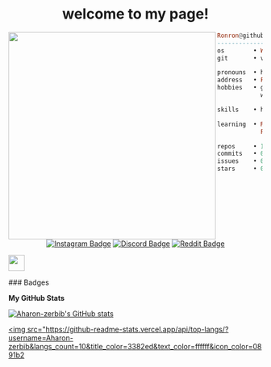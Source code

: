 <h1 align="center">welcome to my page!</h1>

<img align="left" src="https://github.com/Dyzean.png" width="411" />

```haskell
Ronron@github
------------------------------
os        • Windows
git       • version 2.45.2.

pronouns  • he/him
address   • France
hobbies   • gaming, code,
            watching anime

skills    • html, css, javascript,

learning  • React, Typescript,
            Figma, Unreal Engine, Blender

repos     • 12
commits   • 0
issues    • 0
stars     • 0
```

<h1></h1>

<div align="center">
  
  [![Instagram Badge](https://img.shields.io/badge/Instagram-E4405F?style=for-the-badge&logo=instagram&logoColor=white)](https://www.instagram.com/ronron.mz/)
  [![Discord Badge](https://img.shields.io/badge/Discord-7289DA?style=for-the-badge&logo=discord&logoColor=white)](https://discord.com/users/daykoro)
  [![Reddit Badge](https://img.shields.io/badge/Twitter-1DA1F2?style=for-the-badge&logo=Twitter&logoColor=white)](https://x.com/Daykoro_)

</div>
<p align="left"> <a href="https://www.github.com/Aharon-zerbib" target="_blank" rel="noreferrer"> <picture> <source media="(prefers-color-scheme: dark)" srcset="https://raw.githubusercontent.com/danielcranney/readme-generator/main/public/icons/socials/github-dark.svg" /> <source media="(prefers-color-scheme: light)" srcset="https://raw.githubusercontent.com/danielcranney/readme-generator/main/public/icons/socials/github.svg" /> <img src="https://raw.githubusercontent.com/danielcranney/readme-generator/main/public/icons/socials/github.svg" width="32" height="32" /> </picture> </a></p>
### Badges

<b>My GitHub Stats</b>

<a href="http://www.github.com/Aharon-zerbib"><img src="https://github-readme-stats.vercel.app/api?username=Aharon-zerbib&show_icons=true&hide=stars,issues,&title_color=3382ed&text_color=ffffff&icon_color=0891b2&bg_color=1c1917&hide_border=true&show_icons=true" alt="Aharon-zerbib's GitHub stats" /></a>

<a href="https://github.com/Aharon-zerbib" align="left"><img src="https://github-readme-stats.vercel.app/api/top-langs/?username=Aharon-zerbib&langs_count=10&title_color=3382ed&text_color=ffffff&icon_color=0891b2
